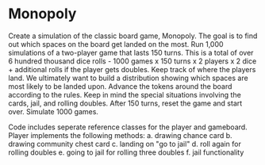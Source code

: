 # Monopoly

Create a simulation of the classic board game, Monopoly. The goal is to find out which spaces on the board get landed on the most.
Run 1,000 simulations of a two-player game that lasts 150 turns. This is a total of over 6 hundred thousand dice rolls - 1000 games x 150 turns x 2 players x 2 dice + additional rolls if the player gets doubles.
Keep track of where the players land. We ultimately want to build a distribution showing which spaces are most likely to be landed upon. Advance the tokens around the board according to the rules. Keep in mind the special situations involving the cards, jail, and rolling doubles. After 150 turns, reset the game and start over. Simulate 1000 games.

Code includes seperate reference classes for the player and gameboard. Player implements the following methods:
  a. drawing chance card
  b. drawing community chest card
  c. landing on "go to jail"
  d. roll again for rolling doubles
  e. going to jail for rolling three doubles
  f. jail functionality
